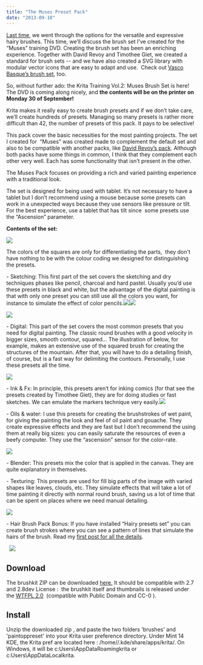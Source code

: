 ```yaml
---
title: "The Muses Preset Pack"
date: "2013-09-10"
---
```


[Last time](http://krita.org/item/hairy-brushes), we went through the options for the versatile and expressive hairy brushes. This time, we’ll discuss the brush set I’ve created for the “Muses” training DVD. Creating the brush set has been an enriching experience. Together with David Revoy and Timothee Giet, we created a standard for brush sets -- and we have also created a SVG library with modular vector icons that are easy to adapt and use.  Check out [Vasco Basque’s brush set](http://vascobasque.wordpress.com/2013/09/08/krita-modular-brushset-v1-0/), too.

So, without further ado: the Krita Training Vol.2: Muses Brush Set is here! The DVD is coming along nicely, and **the contents will be on the printer on Monday 30 of September!**

Krita makes it really easy to create brush presets and if we don’t take care, we’ll create hundreds of presets. Managing so many presets is rather more difficult than 42, the number of presets of this pack. It pays to be selective!

This pack cover the basic necessities for the most painting projects. The set I created for  “Muses” was created made to complement the default set and also to be compatible with another packs, like [David Revoy’s pack](http://www.davidrevoy.com/article180/krita-brushkit-v3). Although both packs have some things in common, I think that they complement each other very well. Each has some functionality that isn’t present in the other.

The Muses Pack focuses on providing a rich and varied painting experience with a traditional look.

The set is designed for being used with tablet. It’s not necessary to have a tablet but I don’t recommend using a mouse because some presets can work in a unexpected ways because they use sensors like pressure or tilt. For the best experience, use a tablet that has tilt since  some presets use the “Ascension” parameter.

**Contents of the set:**

![](https://lh3.googleusercontent.com/qe-qnn5q7FdRg8pnM8jVHYZQ-Jsjxnnjar3nJ83HOVJceQzspq35h4rW9osxGqQReoS95GC2NgutPdo5kVNt7xM8dhtVzc_PZCJBNGlq8K9-35aPNEfWeGsV)

The colors of the squares are only for differentiating the parts,  they don't have nothing to be with the colour coding we designed for distinguishing the presets.

\- Sketching: This first part of the set covers the sketching and dry techniques phases like pencil, charcoal and hard pastel. Usually you’d use these presets in black and white, but the advantage of the digital painting is that with only one preset you can still use all the colors you want, for instance to simulate the effect of color pencils.![](https://lh4.googleusercontent.com/uDFmlIQWnMRR7Kfu5fxUl5tDthR-cTtGoVGYi6Ym8oZc9wh6d-W17JsetsbrN74_77uYnmEO0D1WdSrvb-FgCCqm4txBAsyBICw1ccQk8owzpNe2RWEW9If4YA)![](https://lh6.googleusercontent.com/UU3RvWg8glA8cWohgLDjJC8cXeZygvJ6yrr3IBl-aFjcmVAEraMhXOZgdLVVlNm-F8wbZgG1jAEKFiTyOP3pu4T_jFvFRtvCK8sr49QX5rnx9ecadz5r9g9vQw)

![](https://lh3.googleusercontent.com/eqAKZOfTDzDSdAnwb8hTjWOZxo5kEieSazqIyc2hjjmWh6_pmmQtHdKtWldeyEhh-VFapjRpPO36Urh94PALdoHDKL7qUQ2SQIuxyduM7GTEFnB5rqQ4x9IIDA)

\- Digital: This part of the set covers the most common presets that you need for digital painting. The classic round brushes with a good velocity in bigger sizes, smooth contour, squared… The illustration of below, for example, makes an extensive use of the squared brush for creating the structures of the mountain. After that, you will have to do a detailing finish, of course, but is a fast way for delimiting the contours. Personally, I use these presets all the time.

![](https://lh3.googleusercontent.com/1sevmt13HgHomXRNJdPL4BqYB8NlVXqb-LzdGi6CUOPdWvS8dM4hcjRZntWZnveT5qG0Oes2ElGqSLctm-eOcBbG6XUh2hrhzERZ6ealhORpXfm9akwsHjQ8hA)

\- Ink & Fx: In principle, this presets aren’t for inking comics (for that see the presets created by Timothee Giet), they are for doing studies or fast sketches. We can emulate the markers technique very easily.![](https://lh5.googleusercontent.com/KGlkFCeX09_B7noj0MXvLag9QiWBAOS1kAs3Zv7Mz7HmYlZAZHf36pc2AcBzEQ-eRiWcZvFLCca9fRpjPGoCWo4ZtDpOBP6bvvQ-jFs4Lr5B0R6DK0e562J0)

\- Oils & water: I use this presets for creating the brushstrokes of wet paint, for giving the painting the look and feel of oil paint and gouache. They create expressive effects and they are fast but I don’t recommend the using them at really big sizes: you can easily saturate the resources of even a beefy computer. They use the “ascension” sensor for the color-rate.

![](https://lh3.googleusercontent.com/r0mBZFEJXRRSePfJ1OF4dzD4LpmpKU7s2CKP4r8YhlZO8p1Te4cd7WsPyNbxwFYEBkAdo77bqRDuAHoG2ObvJYjjOqlTBcJLBQYEWoOCFX6HOPvoEAwlXZvn)

\- Blender: This presets mix the color that is applied in the canvas. They are quite explanatory in themselves.

\- Texturing: This presets are used for fill big parts of the image with varied shapes like leaves, clouds, etc. They simulate effects that will take a lot of time painting it directly with normal round brush, saving us a lot of time that can be spent on places where we need manual detailing.

![](https://lh5.googleusercontent.com/2brrLD5iR3ASuKHyj_M6xoTIzr9QIiaCWuobWEPsB93Sgp-Te-TSrS0ABHWpHMvaUWYd2g8FC07AWRhKhz2y1xFYY3mzfFQepC5sh3EnCycSEcVHyhwWnEM9Tw)

\- Hair Brush Pack Bonus: If you have installed “Hairy presets set” you can create brush strokes where you can see a pattern of lines that simulate the hairs of the brush. Read my [first post for all the details](http://krita.org/item/188-hairy-brushes).

  ![](https://lh5.googleusercontent.com/Rvgt-rG1vBXcqb2JE0kIvBCV2HpQ17nq6pTZKCDVmHyENEeCsseqdCR4XXOaUfbM1n0xMbVSm9a5HQHtxsExvYibU3omK8ZQpmEhhDiFHJVB1cMfhOWiDa16lg)

## Download

The brushkit ZIP can be downloaded [here.](https://www.dropbox.com/s/uvhwoz8n81jzz7u/Krita_training_vol2_MUSES_PresetPack.zip) It should be compatible with 2.7 and 2.8dev License :  the brushkit itself and thumbnails is released under the [WTFPL 2.0](http://en.wikipedia.org/wiki/WTFPL#Version_2)  (compatible with Public Domain and CC-0 ).

## Install

Unzip the downloaded zip , and paste the two folders 'brushes' and 'paintoppreset' into your Krita user preference directory. Under Mint 14 KDE, the Krita pref are located here : /home//.kde/share/apps/krita/. On Windows, it will be c:Users\\AppDataRoamingkrita or c:Users\\AppDataLocalkrita.

